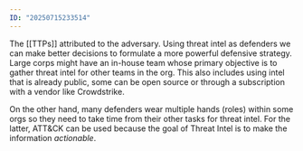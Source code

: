 ```yaml
---
ID: "20250715233514"
---
```

The [[TTPs]] attributed to the adversary. Using threat intel as defenders we can make better decisions to formulate a more powerful defensive strategy. Large corps might have an in-house team whose primary objective is to gather threat intel for other teams in the org. This also includes using intel that is already public, some can be open source or through a subscription with a vendor like Crowdstrike. 

On the other hand, many defenders wear multiple hands (roles) within some orgs so they need to take time from their other tasks for threat intel. For the latter, ATT&CK can be used because the goal of Threat Intel is to make the information _actionable_.